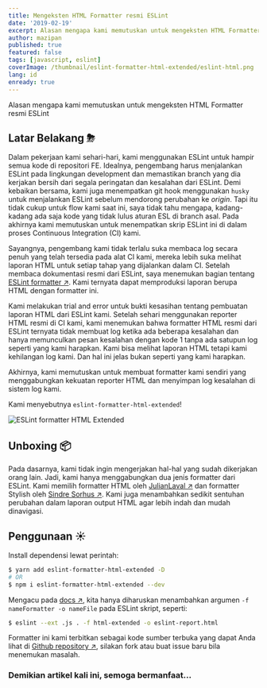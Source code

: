```yaml
---
title: Mengeksten HTML Formatter resmi ESLint
date: '2019-02-19'
excerpt: Alasan mengapa kami memutuskan untuk mengeksten HTML Formatter resmi ESLint
author: mazipan
published: true
featured: false
tags: [javascript, eslint]
coverImage: /thumbnail/eslint-formatter-html-extended/eslint-html.png
lang: id
enready: true
---
```


Alasan mengapa kami memutuskan untuk mengeksten HTML Formatter resmi ESLint

## Latar Belakang ⛈

Dalam pekerjaan kami sehari-hari, kami menggunakan ESLint untuk hampir semua kode di repositori FE. Idealnya, pengembang harus menjalankan ESLint pada lingkungan development dan memastikan branch yang dia kerjakan bersih dari segala peringatan dan kesalahan dari ESLint. Demi kebaikan bersama, kami juga menempatkan git hook menggunakan `husky` untuk menjalankan ESLint sebelum mendorong perubahan ke _origin_. Tapi itu tidak cukup untuk flow kami saat ini, saya tidak tahu mengapa, kadang-kadang ada saja kode yang tidak lulus aturan ESL di branch asal. Pada akhirnya kami memutuskan untuk menempatkan skrip ESLint ini di dalam proses Continuous Integration (CI) kami.

Sayangnya, pengembang kami tidak terlalu suka membaca log secara penuh yang telah tersedia pada alat CI kami, mereka lebih suka melihat laporan HTML untuk setiap tahap yang dijalankan dalam CI. Setelah membaca dokumentasi resmi dari ESLint, saya menemukan bagian tentang [ESLint formatter ↗️](https://eslint.org/docs/user-guide/formatters/). Kami ternyata dapat memproduksi laporan berupa HTML dengan formatter ini.

Kami melakukan trial and error untuk bukti kesasihan tentang pembuatan laporan HTML dari ESLint kami. Setelah sehari menggunakan reporter HTML resmi di CI kami, kami menemukan bahwa formatter HTML resmi dari ESLint ternyata tidak membuat log ketika ada beberapa kesalahan dan hanya memunculkan pesan kesalahan dengan kode 1 tanpa ada satupun log seperti yang kami harapkan. Kami bisa melihat laporan HTML tetapi kami kehilangan log kami. Dan hal ini jelas bukan seperti yang kami harapkan.

Akhirnya, kami memutuskan untuk membuat formatter kami sendiri yang menggabungkan kekuatan reporter HTML dan menyimpan log kesalahan di sistem log kami.

Kami menyebutnya `eslint-formatter-html-extended`!

![ESLint formatter HTML Extended](/thumbnail/eslint-formatter-html-extended/eslint-html.png)

## Unboxing 📦

Pada dasarnya, kami tidak ingin mengerjakan hal-hal yang sudah dikerjakan orang lain. Jadi, kami hanya menggabungkan dua jenis formatter dari ESLint. Kami memilih formatter HTML oleh [JulianLaval ↗️](https://github.com/JulianLaval) dan formatter Stylish oleh [Sindre Sorhus ↗️](https://github.com/sindresorhus). Kami juga menambahkan sedikit sentuhan perubahan dalam laporan output HTML agar lebih indah dan mudah dinavigasi.

## Penggunaan ☀️

Install dependensi lewat perintah:

```bash
$ yarn add eslint-formatter-html-extended -D
# OR
$ npm i eslint-formatter-html-extended --dev
```

Mengacu pada [docs ↗️](https://eslint.org/docs/user-guide/formatters/), kita hanya diharuskan menambahkan argumen `-f nameFormatter -o nameFile` pada ESLint skript, seperti:

```bash
$ eslint --ext .js . -f html-extended -o eslint-report.html
```

Formatter ini kami terbitkan sebagai kode sumber terbuka yang dapat Anda lihat di [Github repository ↗️](https://github.com/mazipan/eslint-formatter-html-extended), silakan fork atau buat issue baru bila menemukan masalah.

### Demikian artikel kali ini, semoga bermanfaat...
